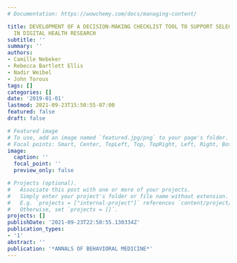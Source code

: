 ```yaml
---
# Documentation: https://wowchemy.com/docs/managing-content/

title: DEVELOPMENT OF A DECISION-MAKING CHECKLIST TOOL TO SUPPORT SELECTING TECHNOLOGY
  IN DIGITAL HEALTH RESEARCH
subtitle: ''
summary: ''
authors:
- Camille Nebeker
- Rebecca Bartlett Ellis
- Nadir Weibel
- John Torous
tags: []
categories: []
date: '2019-01-01'
lastmod: 2021-09-23T15:50:55-07:00
featured: false
draft: false

# Featured image
# To use, add an image named `featured.jpg/png` to your page's folder.
# Focal points: Smart, Center, TopLeft, Top, TopRight, Left, Right, BottomLeft, Bottom, BottomRight.
image:
  caption: ''
  focal_point: ''
  preview_only: false

# Projects (optional).
#   Associate this post with one or more of your projects.
#   Simply enter your project's folder or file name without extension.
#   E.g. `projects = ["internal-project"]` references `content/project/deep-learning/index.md`.
#   Otherwise, set `projects = []`.
projects: []
publishDate: '2021-09-23T22:50:55.130334Z'
publication_types:
- '1'
abstract: ''
publication: '*ANNALS OF BEHAVIORAL MEDICINE*'
---
```


